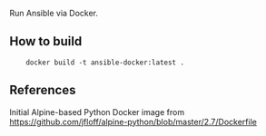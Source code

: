 Run Ansible via Docker.

## How to build

        docker build -t ansible-docker:latest .

## References

Initial Alpine-based Python Docker image from https://github.com/jfloff/alpine-python/blob/master/2.7/Dockerfile
